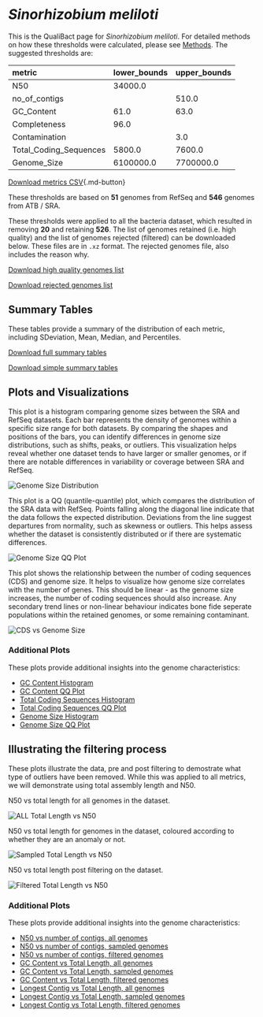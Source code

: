 # *Sinorhizobium meliloti*

This is the QualiBact page for *Sinorhizobium meliloti*. For detailed methods on how these thresholds were calculated, please see [Methods](../../methods.md).
The suggested thresholds are: 

| metric                 | lower_bounds   | upper_bounds   |
|:-----------------------|:---------------|:---------------|
| N50                    | 34000.0        |                |
| no_of_contigs          |                | 510.0          |
| GC_Content             | 61.0           | 63.0           |
| Completeness           | 96.0           |                |
| Contamination          |                | 3.0            |
| Total_Coding_Sequences | 5800.0         | 7600.0         |
| Genome_Size            | 6100000.0      | 7700000.0      |

[Download metrics CSV](Sinorhizobium_meliloti_metrics.csv){.md-button}


These thresholds are based on **51** genomes from RefSeq and **546** genomes from ATB / SRA.

These thresholds were applied to all the bacteria dataset, which resulted in removing **20** and retaining **526**.
The list of genomes retained (i.e. high quality) and the list of genomes rejected (filtered) can be downloaded below. These files are in `.xz` format. The rejected genomes file, also includes the reason why.

[Download high quality genomes list](Sinorhizobium_meliloti_high_quality_genomes.csv.xz)


[Download rejected genomes list](Sinorhizobium_meliloti_filtered_out_genomes.csv.xz)



## Summary Tables
These tables provide a summary of the distribution of each metric, including SDeviation, Mean, Median, and Percentiles.

[Download full summary tables](summary.csv)

[Download simple summary tables](selected_summary.csv)

## Plots and Visualizations

This plot is a histogram comparing genome sizes between the SRA and RefSeq datasets. Each bar represents the density of genomes within a specific size range for both datasets. By comparing the shapes and positions of the bars, you can identify differences in genome size distributions, such as shifts, peaks, or outliers. This visualization helps reveal whether one dataset tends to have larger or smaller genomes, or if there are notable differences in variability or coverage between SRA and RefSeq.

![Genome Size Distribution](Genome_Size_refseq_histogram_kde.png)

This plot is a QQ (quantile-quantile) plot, which compares the distribution of the SRA data with RefSeq. Points falling along the diagonal line indicate that the data follows the expected distribution. Deviations from the line suggest departures from normality, such as skewness or outliers. This helps assess whether the dataset is consistently distributed or if there are systematic differences.

![Genome Size QQ Plot](Genome_Size_refseq_qqplot.png)

This plot shows the relationship between the number of coding sequences (CDS) and genome size. It helps to visualize how genome size correlates with the number of genes. This should be linear - as the genome size increases, the number of coding sequences should also increase. Any secondary trend lines or non-linear behaviour indicates bone fide seperate populations within the retained genomes, or some remaining contaminant. 

![CDS vs Genome Size](Sinorhizobium_meliloti_CDS_vs_Genome_Size.png)

### Additional Plots

These plots provide additional insights into the genome characteristics:

- [GC Content Histogram](GC_Content_refseq_histogram_kde.png)
- [GC Content QQ Plot](GC_Content_refseq_qqplot.png)
- [Total Coding Sequences Histogram](Total_Coding_Sequences_refseq_histogram_kde.png)
- [Total Coding Sequences QQ Plot](Total_Coding_Sequences_refseq_qqplot.png)
- [Genome Size Histogram](Genome_Size_refseq_histogram_kde.png)
- [Genome Size QQ Plot](Genome_Size_refseq_qqplot.png)
## Illustrating the filtering process
These plots illustrate the data, pre and post filtering to demostrate what type of outliers have been removed. While this was applied to all metrics, we will demonstrate using total assembly length and N50.

N50 vs total length for all genomes in the dataset.

![ALL Total Length vs N50](Sinorhizobium_meliloti_all_total_length_N50.png)

N50 vs total length for genomes in the dataset, coloured according to whether they are an anomaly or not.

![Sampled Total Length vs N50](Sinorhizobium_meliloti_sample_total_length_N50.png)

N50 vs total length post filtering on the dataset.

![Filtered Total Length vs N50](Sinorhizobium_meliloti_filt_total_length_N50.png)

### Additional Plots

These plots provide additional insights into the genome characteristics:

- [N50 vs number of contigs, all genomes](Sinorhizobium_meliloti_all_N50_number.png)
- [N50 vs number of contigs, sampled genomes](Sinorhizobium_meliloti_sample_N50_number.png)
- [N50 vs number of contigs, filtered genomes](Sinorhizobium_meliloti_filt_N50_number.png)
- [GC Content vs Total Length, all genomes](Sinorhizobium_meliloti_all_total_length_GC_Content.png)
- [GC Content vs Total Length, sampled genomes](Sinorhizobium_meliloti_sample_total_length_GC_Content.png)
- [GC Content vs Total Length, filtered genomes](Sinorhizobium_meliloti_filt_total_length_GC_Content.png)
- [Longest Contig vs Total Length, all genomes](Sinorhizobium_meliloti_all_total_length_longest.png)
- [Longest Contig vs Total Length, sampled genomes](Sinorhizobium_meliloti_sample_total_length_longest.png)
- [Longest Contig vs Total Length, filtered genomes](Sinorhizobium_meliloti_filt_total_length_longest.png)
